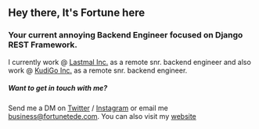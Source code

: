 ## Hey there, It's Fortune here

### Your current annoying Backend Engineer focused on Django REST Framework.

I currently work @ [Lastmal Inc.](https://lastmal.com/) as a remote snr. backend engineer and also work @ [KudiGo Inc.](https://kudigo.com/) as a remote snr. backend engineer.

##### Want to get in touch with me? 
Send me a DM on [Twitter](https://twitter.com/tedefortune) / [Instagram](https://www.instagram.com/fortunetede/) or email me business@fortunetede.com. You can also visit my [website](https://fortunetede.com )

